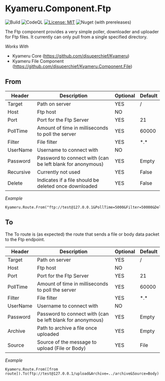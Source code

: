 # Kyameru.Component.Ftp

![Build](https://github.com/djsuperchief/Kyameru.Component.Ftp/workflows/Build/badge.svg)
![CodeQL](https://github.com/djsuperchief/Kyameru.Component.Ftp/workflows/CodeQL/badge.svg)
[![License: MIT](https://img.shields.io/badge/License-MIT-yellow.svg)](https://opensource.org/licenses/MIT)
![Nuget (with prereleases)](https://img.shields.io/nuget/vpre/Kyameru.Component.Ftp)

The Ftp component provides a very simple poller, downloader and uploader for Ftp files. It currently can only pull from a single specified directory.

*Works With*
* Kyameru Core (https://github.com/djsuperchief/Kyameru)
* Kyameru File Component (https://github.com/djsuperchief/Kyameru.Component.File)

## From
Header | Description | Optional | Default
------ | ----------- | -------- | -------
Target | Path on server | YES | /
Host | Ftp host | NO
Port | Port for the Ftp Server | YES | 21
PollTime | Amount of time in milliseconds to poll the server | YES | 60000
Filter | File filter | YES | \*.\*
UserName | Username to connect with | NO
Password | Password to connect with (can be left blank for anonymous) | YES | Empty
Recursive | Currently not used | YES | False
Delete | Indicates if a file should be deleted once downloaded | YES | False

*Example*
```
Kyameru.Route.From("ftp://test@127.0.0.1&PollTime=5000&Filter=50000&Delete=true)
```

## To

The To route is (as expected) the route that sends a file or body data packet to the Ftp endpoint.

Header | Description | Optional | Default
------ | ----------- | -------- | -------
Target | Path on server | YES | /
Host | Ftp host | NO
Port | Port for the Ftp Server | YES | 21
PollTime | Amount of time in milliseconds to poll the server | YES | 60000
Filter | File filter | YES | \*.\*
UserName | Username to connect with | NO
Password | Password to connect with (can be left blank for anonymous) | YES | Empty
Archive | Path to archive a file once uploaded | YES | Empty
Source | Source of the message to upload (File or Body) | YES | File

*Example*
```
Kyameru.Route.From([from route]).To(ftp://test@127.0.0.1/upload&Archive=../archive&Source=Body)
```
